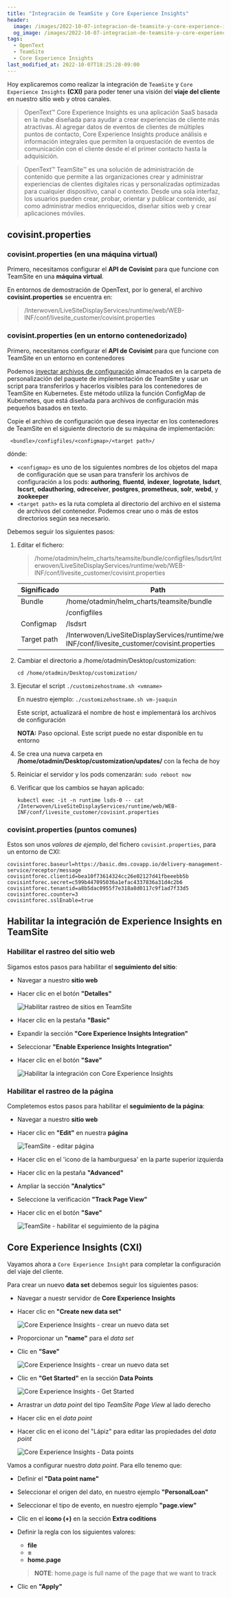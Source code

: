 ```yaml
---
title: "Integración de TeamSite y Core Experience Insights"
header:
  image: /images/2022-10-07-integracion-de-teamsite-y-core-experience-insights/core-experience-insights-dashboard-drill-down.png
  og_image: /images/2022-10-07-integracion-de-teamsite-y-core-experience-insights/core-experience-insights-dashboard-drill-down.png
tags:
  - OpenText
  - TeamSite 
  - Core Experience Insights
last_modified_at: 2022-10-07T18:25:28-09:00
---
```


Hoy explicaremos como realizar la integración de `TeamSite` y `Core Experience Insights` **(CXI)** para poder
tener una visión del **viaje del cliente** en nuestro sitio web y otros canales.

> OpenText™ Core Experience Insights es una aplicación SaaS basada en la nube diseñada
> para ayudar a crear experiencias de cliente más atractivas. Al agregar datos de 
> eventos de clientes de múltiples puntos de contacto, Core Experience Insights 
> produce análisis e información integrales que permiten la orquestación de 
> eventos de comunicación con el cliente desde el el primer contacto hasta la adquisición.

> OpenText™ TeamSite™ es una solución de administración de contenido que permite a 
> las organizaciones crear y administrar experiencias de clientes digitales ricas y 
> personalizadas optimizadas para cualquier dispositivo, canal o contexto. Desde una 
> sola interfaz, los usuarios pueden crear, probar, orientar y publicar contenido, así 
> como administrar medios enriquecidos, diseñar sitios web y crear aplicaciones móviles.


## covisint.properties

### covisint.properties (en una máquina virtual)

Primero, necesitamos configurar el **API de Covisint** para que funcione con TeamSite en una **máquina virtual**.

En entornos de demostración de OpenText, por lo general, el archivo **covisint.properties** se encuentra en:

> /Interwoven/LiveSiteDisplayServices/runtime/web/WEB-INF/conf/livesite_customer/covisint.properties

### covisint.properties (en un entorno contenedorizado)

Primero, necesitamos configurar el **API de Covisint** para que funcione con TeamSite en un entorno en contenedores

Podemos [inyectar archivos de configuración](https://webapp.opentext.com/piroot/wcts/v220200/wcts-cdg/en/html/jsframe.htm?inject-config-files) 
almacenados en la carpeta de personalización del paquete de implementación de TeamSite y usar un script para transferirlos y hacerlos visibles 
para los contenedores de TeamSite en Kubernetes. Este método utiliza la función ConfigMap de Kubernetes, que está diseñada para archivos de 
configuración más pequeños basados ​​en texto.

Copie el archivo de configuración que desea inyectar en los contenedores de TeamSite en el siguiente directorio de su máquina de implementación:

```
 <bundle>/configfiles/<configmap>/<target path>/
```

dónde:
 - `<configmap>` es uno de los siguientes nombres de los objetos del mapa de configuración que se usan para transferir los archivos 
    de configuración a los pods: **authoring**, **fluentd**, **indexer**, **logrotate**, **lsdsrt**, **lscsrt**, **odauthoring**, **odreceiver**, 
	**postgres**, **prometheus**, **solr**, **webd**, y **zookeeper**
 - `<target path>` es la ruta completa al directorio del archivo en el sistema de archivos del contenedor. Podemos crear uno o más de estos directorios según sea necesario.

Debemos seguir los siguientes pasos:

 1. Editar el fichero:  
    > /home/otadmin/helm_charts/teamsite/bundle/configfiles/lsdsrt/Interwoven/LiveSiteDisplayServices/runtime/web/WEB-INF/conf/livesite_customer/covisint.properties 

	| Significado | Path                                                                                               |
	|-------------|----------------------------------------------------------------------------------------------------|	
	| Bundle      | /home/otadmin/helm_charts/teamsite/bundle                                                          |
	|             | /configfiles                                                                                       |
	| Configmap   | /lsdsrt                                                                                            | 
	| Target path | /Interwoven/LiveSiteDisplayServices/runtime/web/WEB-INF/conf/livesite_customer/covisint.properties |
	
 2. Cambiar el directorio a /home/otadmin/Desktop/customization: 
    
	```
	cd /home/otadmin/Desktop/customization/
	```
	
 3. Ejecutar el script `./customizehostname.sh <vmname>`
 
    En nuestro ejemplo: `./customizehostname.sh vm-joaquin`
	
	Este script, actualizará el nombre de host e implementará los archivos de configuración
	
	**NOTA:** Paso opcional. Este script puede no estar disponible en tu entorno
	
 4. Se crea una nueva carpeta  en **/home/otadmin/Desktop/customization/updates/** con la fecha de hoy
 
 5. Reiniciar el servidor y los pods comenzarán: `sudo reboot now`
 
 6. Verificar que los cambios se hayan aplicado:

    ```
	kubectl exec -it -n runtime lsds-0 -- cat /Interwoven/LiveSiteDisplayServices/runtime/web/WEB-INF/conf/livesite_customer/covisint.properties
    ```

### covisint.properties (puntos comunes)

Estos son unos *valores de ejemplo*, del fichero `covisint.properties`, para un entorno de CXI:

```script
covisintforec.baseurl=https://basic.dms.covapp.io/delivery-management-service/receptor/message
covisintforec.clientid=bea10f73614324cc26e02127d41fbeeebb5b                      
covisintforec.secret=c599b447095036a1efac4337836a31d4c2b6
covisintforec.tenantid=a8b5dac0955f7e318a8d0117c9f1ad7f33d5
covisintforec.counter=3
covisintforec.sslEnable=true
``` 

## Habilitar la integración de Experience Insights en TeamSite 

### Habilitar el rastreo del  sitio web

Sigamos estos pasos para habilitar el **seguimiento del sitio**:

 - Navegar a nuestro **sitio web**
 - Hacer clic en el botón **"Detalles"**

   ![Habilitar rastreo de sitios en TeamSite](/images/2022-10-07-integracion-de-teamsite-y-core-experience-insights/teamsite-enable-site-tracking.png)

 - Hacer clic en la pestaña **"Basic"**
 - Expandir la sección **"Core Experience Insights Integration"**
 - Seleccionar **"Enable Experience Insights Integration"**
 - Hacer clic en el botón **"Save"**

   ![Habilitar la integración con Core Experience Insights](/images/2022-10-07-integracion-de-teamsite-y-core-experience-insights/teamsite-enable-experience-insights-integration.png)

### Habilitar el rastreo de la página

Completemos estos pasos para habilitar el **seguimiento de la página**:
 - Navegar a nuestro **sitio web**
 - Hacer clic en **"Edit"** en nuestra **página**
 
   ![TeamSite - editar página](/images/2022-10-07-integracion-de-teamsite-y-core-experience-insights/teamsite-edit-page.png)

 - Hacer clic en el 'icono de la hamburguesa' en la parte superior izquierda
 - Hacer clic en la pestaña **"Advanced"**
 - Ampliar la sección **"Analytics"**
 - Seleccione la verificación **"Track Page View"**
 - Hacer clic en el botón **"Save"**
 
   ![TeamSite - habilitar el seguimiento de la página](/images/2022-10-07-integracion-de-teamsite-y-core-experience-insights/teamsite-track-page-view.jpg)
 
## Core Experience Insights (CXI)

Vayamos ahora a `Core Experience Insight` para completar la configuración del viaje del cliente.

Para crear un nuevo **data set** debemos seguir los siguientes pasos:

 - Navegar a nuestr servidor de **Core Experience Insights**
 - Hacer clic en **"Create new data set"**

   ![Core Experience Insights - crear un nuevo data set](/images/2022-10-07-integracion-de-teamsite-y-core-experience-insights/core-experience-insights-create-new-data-set.png)
 
 - Proporcionar un **"name"** para el *data set*
 - Clic en **"Save"**

   ![Core Experience Insights - crear un nuevo data set](/images/2022-10-07-integracion-de-teamsite-y-core-experience-insights/core-experience-insights-save-new-data-set.png)

 - Clic en **"Get Started"** en la sección **Data Points**

   ![Core Experience Insights - Get Started](/images/2022-10-07-integracion-de-teamsite-y-core-experience-insights/core-experience-insights-get-started.png)

 - Arrastrar un *data point* del tipo *TeamSite Page View* al lado derecho
 - Hacer clic en el *data point*
 - Hacer clic en el icono del "Lápiz" para editar las propiedades del *data point*

   ![Core Experience Insights - Data points](/images/2022-10-07-integracion-de-teamsite-y-core-experience-insights/core-experience-insights-data-point.png)
 
Vamos a configurar nuestro *data point*. Para ello tenemo que: 

 - Definir el **"Data point name"**
 - Seleccionar el origen del dato, en nuestro ejemplo **"PersonalLoan"**
 - Seleccionar el tipo de evento, en nuestro ejemplo **"page.view"**
 - Clic en el **icono (+)** en la sección **Extra coditions**
 - Definir la regla con los siguientes valores:
   - **file**
   - **=**
   - **home.page**
   
   > **NOTE**: home.page is full name of the page that we want to track
 - Clic en **"Apply"**


 
 
 